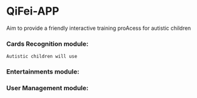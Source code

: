 # QiFei-APP
Aim to provide a friendly interactive training proAcess for autistic children

### Cards Recognition module:
	Autistic children will use 

### Entertainments module:

### User Management module:

